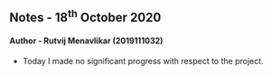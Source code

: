 ## Notes - 18<sup>th</sup> October 2020

#### Author - Rutvij Menavlikar (2019111032)

- Today I made no significant progress with respect to the project.